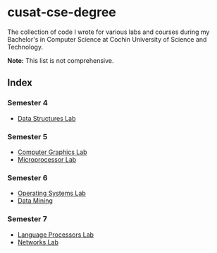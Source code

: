 # cusat-cse-degree
The collection of code I wrote for various labs and courses during my Bachelor's in Computer Science at Cochin University of Science and Technology. 

**Note:** This list is not comprehensive. 

## Index
### Semester 4
- [Data Structures Lab](./S4/Data-Structures-Lab/index.md)
### Semester 5
- [Computer Graphics Lab](./S5/Computer-Graphics-Lab/index.md)
- [Microprocessor Lab](./S5/Microprocessors-Lab/index.md)
### Semester 6
- [Operating Systems Lab](./S6/Operating-Systems-Lab/index.md)
- [Data Mining](./S6/Data-Mining/index.md)
### Semester 7
- [Language Processors Lab](./S7/Language-Processors-Lab/index.md)
- [Networks Lab](./S7/Networks-Lab/index.md)